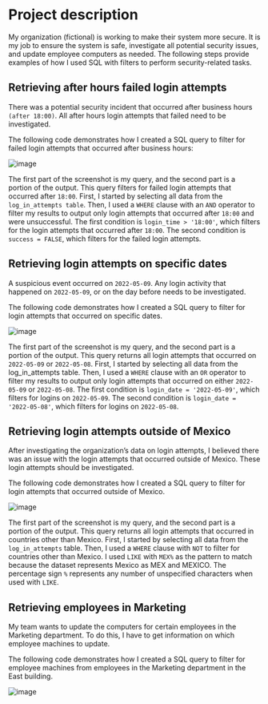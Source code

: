 # Project description
My organization (fictional) is working to make their system more secure. It is my job to ensure the system
is safe, investigate all potential security issues, and update employee computers as needed.
The following steps provide examples of how I used SQL with filters to perform
security-related tasks.

## Retrieving after hours failed login attempts
There was a potential security incident that occurred after business hours <code>(after 18:00)</code>. All after
hours login attempts that failed need to be investigated.

The following code demonstrates how I created a SQL query to filter for failed login attempts
that occurred after business hours:

![image](https://github.com/mikeal-12/Apply-Filters-To-SQL-Queries/assets/72464155/02610f24-874b-419b-930e-d1b08ed5fb20)


The first part of the screenshot is my query, and the second part is a portion of the output. This query filters for failed login attempts that occurred after <code>18:00</code>. First, I started by selecting all data from the <code>log_in_attempts table</code>. Then, I used a <code>WHERE</code> clause with an <code>AND</code> operator to filter my results to output only login attempts that occurred after <code>18:00</code> and were unsuccessful. The first condition is <code>login_time > '18:00'</code>, which filters for the login attempts that occurred after <code>18:00</code>. The second condition is <code>success = FALSE</code>, which filters for the failed login attempts. 

## Retrieving login attempts on specific dates
A suspicious event occurred on <code>2022-05-09</code>. Any login activity that happened on <code>2022-05-09</code>, or on the day before needs to be investigated.

The following code demonstrates how I created a SQL query to filter for login attempts that occurred on specific dates.

![image](https://github.com/mikeal-12/Apply-Filters-To-SQL-Queries/assets/72464155/cde825ed-47e2-4832-a6e5-a0ac5b0b41f8)

The first part of the screenshot is my query, and the second part is a portion of the output. This query returns all login attempts that occurred on <code>2022-05-09</code> or <code>2022-05-08</code>. First, I started by selecting all data from the log_in_attempts table. Then, I used a <code>WHERE</code> clause with an <code>OR</code> operator to filter my results to output only login attempts that occurred on either <code>2022-05-09</code> or <code>2022-05-08</code>. The first condition is <code>login_date = '2022-05-09'</code>, which filters for logins on <code>2022-05-09</code>. The second condition is <code>login_date = '2022-05-08'</code>, which filters for logins on <code>2022-05-08</code>.

## Retrieving login attempts outside of Mexico
After investigating the organization’s data on login attempts, I believed there was an issue with the login attempts that occurred outside of Mexico. These login attempts should be investigated.

The following code demonstrates how I created a SQL query to filter for login attempts that occurred outside of Mexico. 

![image](https://github.com/mikeal-12/Apply-Filters-To-SQL-Queries/assets/72464155/f4b9af7c-0e48-45d6-b9f0-00d8528a3665)

The first part of the screenshot is my query, and the second part is a portion of the output. This query returns all login attempts that occurred in countries other than Mexico. First, I started by selecting all data from the <code>log_in_attempts</code> table. Then, I used a <code>WHERE</code> clause with <code>NOT</code> to filter for countries other than Mexico. I used <code>LIKE</code> with <code>MEX%</code> as the pattern to match because the dataset represents Mexico as MEX and MEXICO. The percentage sign <code>%</code> represents any number of unspecified characters when used with <code>LIKE</code>. 

## Retrieving employees in Marketing
My team wants to update the computers for certain employees in the Marketing department. To do this, I have to get information on which employee machines to update.

The following code demonstrates how I created a SQL query to filter for employee machines from employees in the Marketing department in the East building.

![image](https://github.com/mikeal-12/Apply-Filters-To-SQL-Queries/assets/72464155/df096c44-68e2-4964-90ee-edbad58a59ab)


